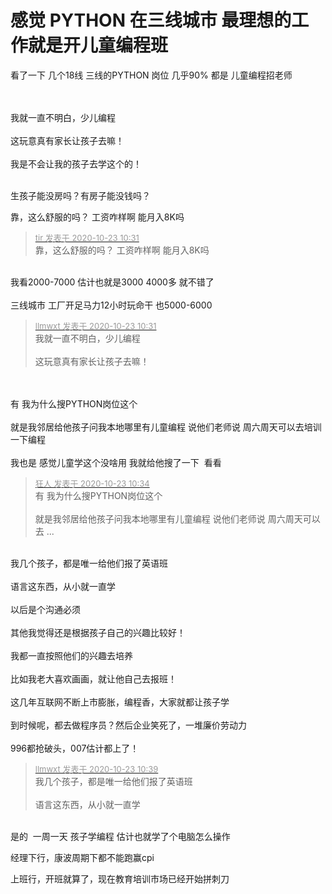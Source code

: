 # 感觉 PYTHON 在三线城市 最理想的工作就是开儿童编程班


看了一下 几个18线 三线的PYTHON 岗位 几乎90% 都是 儿童编程招老师<img src="static/image/smiley/default/lol.gif" smilieid="12" border="0" alt="" /> <br />
<br />
<br />


我就一直不明白，少儿编程<br />
<br />
这玩意真有家长让孩子去嘛！<br />
<br />
我是不会让我的孩子去学这个的！<br />
<br />
<img src="static/image/smiley/default/mad.gif" smilieid="11" border="0" alt="" /><img src="static/image/smiley/default/mad.gif" smilieid="11" border="0" alt="" /><img src="static/image/smiley/default/mad.gif" smilieid="11" border="0" alt="" />

生孩子能没房吗？有房子能没钱吗？

靠，这么舒服的吗？ 工资咋样啊 能月入8K吗

<div class="quote"><blockquote><font size="2"><a href="https://www.hostloc.com/forum.php?mod=redirect&amp;goto=findpost&amp;pid=9339890&amp;ptid=757513" target="_blank"><font color="#999999">tir 发表于 2020-10-23 10:31</font></a></font><br />
靠，这么舒服的吗？ 工资咋样啊 能月入8K吗</blockquote></div><br />
我看2000-7000 估计也就是3000 4000多 就不错了<br />
<br />
三线城市 工厂开足马力12小时玩命干 也5000-6000

<div class="quote"><blockquote><font size="2"><a href="https://www.hostloc.com/forum.php?mod=redirect&amp;goto=findpost&amp;pid=9339893&amp;ptid=757513" target="_blank"><font color="#999999">llmwxt 发表于 2020-10-23 10:31</font></a></font><br />
我就一直不明白，少儿编程<br />
<br />
这玩意真有家长让孩子去嘛！</blockquote></div><br />
<br />
有 我为什么搜PYTHON岗位这个<br />
<br />
就是我邻居给他孩子问我本地哪里有儿童编程 说他们老师说 周六周天可以去培训一下编程<br />
<br />
我也是 感觉儿童学这个没啥用 我就给他搜了一下&nbsp;&nbsp;看看 <img src="static/image/smiley/default/lol.gif" smilieid="12" border="0" alt="" />

<div class="quote"><blockquote><font size="2"><a href="https://www.hostloc.com/forum.php?mod=redirect&amp;goto=findpost&amp;pid=9339914&amp;ptid=757513" target="_blank"><font color="#999999">狂人 发表于 2020-10-23 10:34</font></a></font><br />
有 我为什么搜PYTHON岗位这个<br />
<br />
就是我邻居给他孩子问我本地哪里有儿童编程 说他们老师说 周六周天可以去 ...</blockquote></div><br />
我几个孩子，都是唯一给他们报了英语班<br />
<br />
语言这东西，从小就一直学<br />
<br />
以后是个沟通必须<br />
<br />
其他我觉得还是根据孩子自己的兴趣比较好！<br />
<br />
我都一直按照他们的兴趣去培养<br />
<br />
比如我老大喜欢画画，就让他自己去报班！<br />
<br />
这几年互联网不断上市膨胀，编程香，大家就都让孩子学<br />
<br />
到时候呢，都去做程序员？然后企业笑死了，一堆廉价劳动力<br />
<br />
996都抢破头，007估计都上了！

<div class="quote"><blockquote><font size="2"><a href="https://www.hostloc.com/forum.php?mod=redirect&amp;goto=findpost&amp;pid=9339943&amp;ptid=757513" target="_blank"><font color="#999999">llmwxt 发表于 2020-10-23 10:39</font></a></font><br />
我几个孩子，都是唯一给他们报了英语班<br />
<br />
语言这东西，从小就一直学</blockquote></div><br />
是的&nbsp;&nbsp;一周一天 孩子学编程 估计也就学了个电脑怎么操作

经理下行，康波周期下都不能跑赢cpi

上班行，开班就算了，现在教育培训市场已经开始拼刺刀
